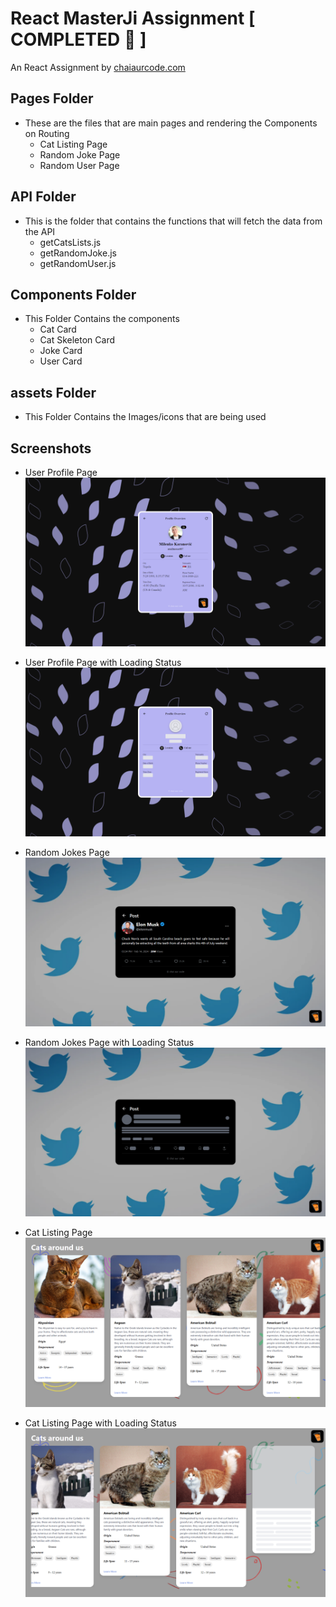 # React MasterJi Assignment [ COMPLETED 🎉 ]

An React Assignment by [chaiaurcode.com](https://chaiaurcode.com)

## Pages Folder

- These are the files that are main pages and rendering the Components on Routing
  - Cat Listing Page
  - Random Joke Page
  - Random User Page

## API Folder

- This is the folder that contains the functions that will fetch the data from the API
  - getCatsLists.js
  - getRandomJoke.js
  - getRandomUser.js

## Components Folder

- This Folder Contains the components
  - Cat Card
  - Cat Skeleton Card
  - Joke Card
  - User Card

## assets Folder

- This Folder Contains the Images/icons that are being used

## Screenshots

- User Profile Page
  ![User Profile Page](screenshots/userprofilepage.png)

- User Profile Page with Loading Status
  ![User Profile Page With the Loading](screenshots/userprofilewithloading.png)

- Random Jokes Page
![Random Jokes](screenshots/randomjokespage.png)

- Random Jokes Page with Loading Status
![Random Jokes with Loading](screenshots/jokespagewithloading.png)

- Cat Listing Page
![Cat Listing](screenshots/catlistingpage.pngimage.png)

- Cat Listing Page with Loading Status
![Cat Listing with Loading](screenshots/catlistingwithloading.png)
